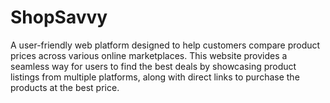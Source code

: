 # ShopSavvy
A user-friendly web platform designed to help customers compare product prices across various online marketplaces. This website provides a seamless way for users to find the best deals by showcasing product listings from multiple platforms, along with direct links to purchase the products at the best price.
